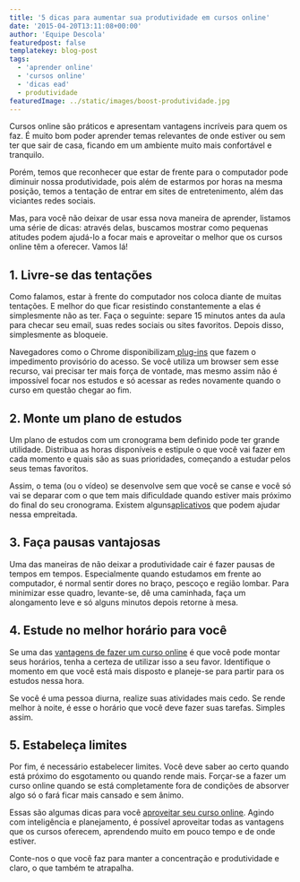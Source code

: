 ```yaml
---
title: '5 dicas para aumentar sua produtividade em cursos online'
date: '2015-04-20T13:11:08+00:00'
author: 'Equipe Descola'
featuredpost: false
templatekey: blog-post
tags:
  - 'aprender online'
  - 'cursos online'
  - 'dicas ead'
  - produtividade
featuredImage: ../static/images/boost-produtividade.jpg
---
```


Cursos online são práticos e apresentam vantagens incríveis para quem os faz. É muito bom poder aprender temas relevantes de onde estiver ou sem ter que sair de casa, ficando em um ambiente muito mais confortável e tranquilo.

Porém, temos que reconhecer que estar de frente para o computador pode diminuir nossa produtividade, pois além de estarmos por horas na mesma posição, temos a tentação de entrar em sites de entretenimento, além das viciantes redes sociais.

Mas, para você não deixar de usar essa nova maneira de aprender, listamos uma série de dicas: através delas, buscamos mostrar como pequenas atitudes podem ajudá-lo a focar mais e aproveitar o melhor que os cursos online têm a oferecer. Vamos lá!

## **1. Livre-se das tentações**

Como falamos, estar à frente do computador nos coloca diante de muitas tentações. E melhor do que ficar resistindo constantemente a elas é simplesmente não as ter. Faça o seguinte: separe 15 minutos antes da aula para checar seu email, suas redes sociais ou sites favoritos. Depois disso, simplesmente as bloqueie.

Navegadores como o Chrome disponibilizam[ plug-ins](https://chrome.google.com/webstore/detail/anti-facebook/eocfaljdecbpjcblehgidoahpoljfenj 'Anti-Facebook') que fazem o impedimento provisório do acesso. Se você utiliza um browser sem esse recurso, vai precisar ter mais força de vontade, mas mesmo assim não é impossível focar nos estudos e só acessar as redes novamente quando o curso em questão chegar ao fim.

## **2. Monte um plano de estudos**

Um plano de estudos com um cronograma bem definido pode ter grande utilidade. Distribua as horas disponíveis e estipule o que você vai fazer em cada momento e quais são as suas prioridades, começando a estudar pelos seus temas favoritos.

Assim, o tema (ou o vídeo) se desenvolve sem que você se canse e você só vai se deparar com o que tem mais dificuldade quando estiver mais próximo do final do seu cronograma. Existem alguns[<span style="text-decoration: underline;">aplicativos</span>](http://descola.org/drops/5-apps-para-organizar-a-vida-no-trabalho/) que podem ajudar nessa empreitada.

## **3. Faça pausas vantajosas**

Uma das maneiras de não deixar a produtividade cair é fazer pausas de tempos em tempos. Especialmente quando estudamos em frente ao computador, é normal sentir dores no braço, pescoço e região lombar. Para minimizar esse quadro, levante-se, dê uma caminhada, faça um alongamento leve e só alguns minutos depois retorne à mesa.

## **4. Estude no melhor horário para você**

Se uma das [<span style="text-decoration: underline;">vantagens de fazer um curso online</span>](http://descola.org/drops/7-maneiras-como-os-cursos-online-ajudam-na-atualizacao-profissional/) é que você pode montar seus horários, tenha a certeza de utilizar isso a seu favor. Identifique o momento em que você está mais disposto e planeje-se para partir para os estudos nessa hora.

Se você é uma pessoa diurna, realize suas atividades mais cedo. Se rende melhor à noite, é esse o horário que você deve fazer suas tarefas. Simples assim.

## **5. Estabeleça limites**

Por fim, é necessário estabelecer limites. Você deve saber ao certo quando está próximo do esgotamento ou quando rende mais. Forçar-se a fazer um curso online quando se está completamente fora de condições de absorver algo só o fará ficar mais cansado e sem ânimo.

Essas são algumas dicas para você [<span style="text-decoration: underline;">aproveitar seu curso online</span>](http://descola.org/drops/aprender-pela-internet-um-relato-pessoal/). Agindo com inteligência e planejamento, é possível aproveitar todas as vantagens que os cursos oferecem, aprendendo muito em pouco tempo e de onde estiver.

Conte-nos o que você faz para manter a concentração e produtividade e claro, o que também te atrapalha.
